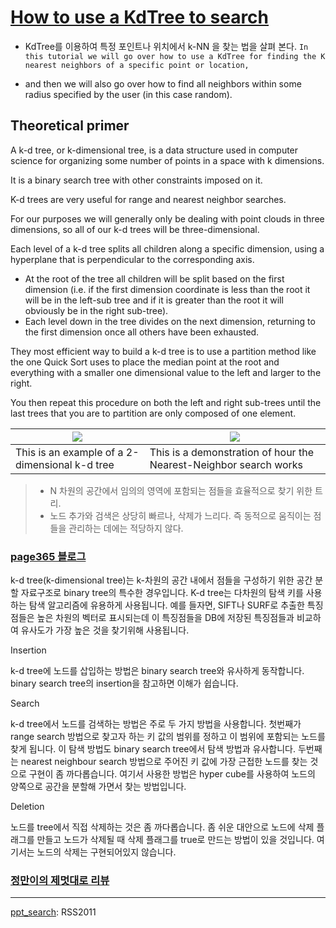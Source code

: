 # [How to use a KdTree to search](http://pointclouds.org/documentation/tutorials/kdtree_search.php#kdtree-search)

- KdTree를 이용하여 특정 포인트나 위치에서 k-NN 을 찾는 법을 살펴 본다. `In this tutorial we will go over how to use a KdTree for finding the K nearest neighbors of a specific point or location, `

- and then we will also go over how to find all neighbors within some radius specified by the user (in this case random).

## Theoretical primer

A k-d tree, or k-dimensional tree, is a data structure used in computer science for organizing some number of points in a space with k dimensions. 

It is a binary search tree with other constraints imposed on it. 

K-d trees are very useful for range and nearest neighbor searches. 

For our purposes we will generally only be dealing with point clouds in three dimensions, so all of our k-d trees will be three-dimensional. 

Each level of a k-d tree splits all children along a specific dimension, using a hyperplane that is perpendicular to the corresponding axis. 
- At the root of the tree all children will be split based on the first dimension (i.e. if the first dimension coordinate is less than the root it will be in the left-sub tree and if it is greater than the root it will obviously be in the right sub-tree). 
- Each level down in the tree divides on the next dimension, returning to the first dimension once all others have been exhausted. 

They most efficient way to build a k-d tree is to use a partition method like the one Quick Sort uses to place the median point at the root and everything with a smaller one dimensional value to the left and larger to the right. 

You then repeat this procedure on both the left and right sub-trees until the last trees that you are to partition are only composed of one element.


|![](http://pointclouds.org/documentation/tutorials/_images/2d_kdtree.png)|![](http://pointclouds.org/documentation/tutorials/_images/nn_kdtree.gif)|
|-|-|
|This is an example of a 2-dimensional k-d tree|This is a demonstration of hour the Nearest-Neighbor search works|

> - N 차원의 공간에서 임의의 영역에 포함되는 점들을 효율적으로 찾기 위한 트리.
> - 노드 추가와 검색은 상당히 빠르나, 삭제가 느리다. 즉 동적으로 움직이는 점들을 관리하는 데에는 적당하지 않다.

### [page365 블로그](http://blog.daum.net/pg365/140)

k-d tree(k-dimensional tree)는 k-차원의 공간 내에서 점들을 구성하기 위한 공간 분할 자료구조로 binary tree의 특수한 경우입니다. K-d tree는 다차원의 탐색 키를 사용하는 탐색 알고리즘에 유용하게 사용됩니다. 예를 들자면, SIFT나 SURF로 추출한 특징점들은 높은 차원의 벡터로 표시되는데 이 특징점들을 DB에 저장된 특징점들과 비교하여 유사도가 가장 높은 것을 찾기위해 사용됩니다.

 

Insertion

k-d tree에 노드를 삽입하는 방법은 binary search tree와 유사하게 동작합니다. binary search tree의 insertion을 참고하면 이해가 쉽습니다.

 

Search

k-d tree에서 노드를 검색하는 방법은 주로 두 가지 방법을 사용합니다. 첫번째가 range search 방법으로 찾고자 하는 키 값의 범위를 정하고 이 범위에 포함되는 노드를 찾게 됩니다. 이 탐색 방법도 binary search tree에서 탐색 방법과 유사합니다. 두번째는 nearest neighbour search 방법으로 주어진 키 값에 가장 근접한 노드를 찾는 것으로 구현이 좀 까다롭습니다. 여기서 사용한 방법은 hyper cube를 사용하여 노드의 양쪽으로 공간을 분할해 가면서 찾는 방법입니다.

 

Deletion

노드를 tree에서 직접 삭제하는 것은 좀 까다롭습니다.  좀 쉬운 대안으로 노드에 삭제 플래그를 만들고 노드가 삭제될 때 삭제 플래그를 true로 만드는 방법이 있을 것입니다. 여기서는 노드의 삭제는 구현되어있지 않습니다.




### [정만이의 제멋대로 리뷰](http://wisdomworker.tistory.com/22)


---

[ppt_search](http://www.pointclouds.org/assets/rss2011/06_search.pdf): RSS2011